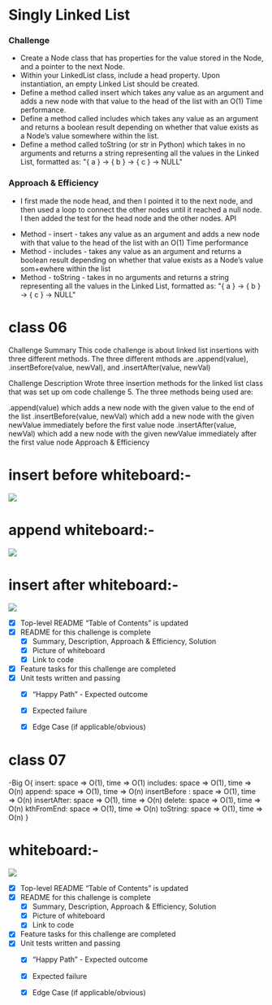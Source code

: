 # Singly Linked List

### Challenge
* Create a Node class that has properties for the value stored in the Node, and a pointer to the next Node.
* Within your LinkedList class, include a head property. Upon instantiation, an empty Linked List should be created.
* Define a method called insert which takes any value as an argument and adds a new node with that value to the head of the list with an O(1) Time performance.
* Define a method called includes which takes any value as an argument and returns a boolean result depending on whether that value exists as a Node’s value somewhere within the list.
* Define a method called toString (or str in Python) which takes in no arguments and returns a string representing all the values in the Linked List, formatted as: "{ a } -> { b } -> { c } -> NULL"

### Approach & Efficiency
- I first made the node head, and then I pointed it to the next node, and then used a loop to connect the other nodes until it reached a null node. I then added the test for the head node and the other nodes.
API
+ Method - insert - takes any value as an argument and adds a new node with that value to the head of the list with an O(1) Time performance
+ Method - includes - takes any value as an argument and returns a boolean result depending on whether that value exists as a Node’s value som+ewhere within the list
+ Method - toString - takes in no arguments and returns a string representing all the values in the Linked List, formatted as: "{ a } -> { b } -> { c } -> NULL"


# class 06
Challenge Summary
This code challenge is about linked list insertions with three different methods. The three different mthods are .append(value), .insertBefore(value, newVal), and .insertAfter(value, newVal)

Challenge Description
Wrote three insertion methods for the linked list class that was set up om code challenge 5. The three methods being used are:

.append(value) which adds a new node with the given value to the end of the list
.insertBefore(value, newVal) which add a new node with the given newValue immediately before the first value node
.insertAfter(value, newVal) which add a new node with the given newValue immediately after the first value node
Approach & Efficiency

# insert before whiteboard:-
![](https://i.ibb.co/DGsnhTM/Whiteboard-6.png)

# append whiteboard:-
![](https://i.ibb.co/frhpxTZ/Whiteboard-4.png)

# insert after whiteboard:-
![](https://i.ibb.co/xC0x5LC/Whiteboard-5.png)


- [X] Top-level README “Table of Contents” is updated
- [X] README for this challenge is complete
  - [X] Summary, Description, Approach & Efficiency, Solution
  - [X] Picture of whiteboard
  - [X] Link to code
- [X] Feature tasks for this challenge are completed
- [X] Unit tests written and passing
  - [X] “Happy Path” - Expected outcome
  - [X] Expected failure
  - [X] Edge Case (if applicable/obvious)



# class 07
-Big O{ insert: space => O(1), time => O(1) includes: space => O(1), time => O(n) append: space => O(1), time => O(n) insertBefore : space => O(1), time => O(n) insertAfter: space => O(1), time => O(n) delete: space => O(1), time => O(n) kthFromEnd: space => O(1), time => O(n) toString: space => O(1), time => O(n) }



#  whiteboard:-
![](https://i.ibb.co/Qdm4MBr/Whiteboard-2.png)

- [X] Top-level README “Table of Contents” is updated
- [X] README for this challenge is complete
  - [X] Summary, Description, Approach & Efficiency, Solution
  - [X] Picture of whiteboard
  - [X] Link to code
- [X] Feature tasks for this challenge are completed
- [X] Unit tests written and passing
  - [X] “Happy Path” - Expected outcome
  - [X] Expected failure
  - [X] Edge Case (if applicable/obvious)


